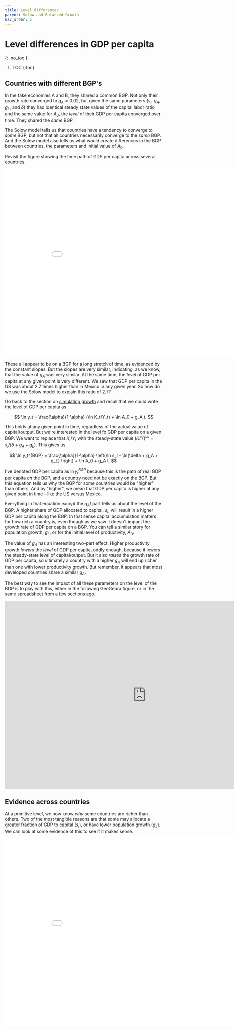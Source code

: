 ```yaml
---
title: Level differences
parent: Solow and Balanced Growth
nav_order: 5
---
```


# Level differences in GDP per capita
{: .no_toc }

1. TOC 
{:toc}

## Countries with different BGP's
In the fake economies A and B, they shared a common BGP. Not only their growth rate converged to $g_A = 0.02$, but given the same parameters ($s_I$, $g_A$, $g_L$, and $\delta$) they had identical steady state values of the capital labor ratio and the same value for $A_0$, the *level* of their GDP per capita converged over time. They shared the *same* BGP. 

The Solow model tells us that countries have a tendency to converge to *some* BGP, but not that all countries necessarily converge to the *same* BGP. And the Solow model also tells us what would create differences in the BGP between countries, the parameters and initial value of $A_0$. 

Revisit the figure showing the time path of GDP per capita across several countries.

<iframe width="900" height="600" frameborder="0" scrolling="no" src="//plotly.com/~dvollrath/5.embed"></iframe>

These all appear to be on a BGP for a long stretch of time, as evidenced by the constant slopes. But the slopes are very similar, indicating, as we know, that the value of $g_A$ was very similar. At the same time, the *level* of GDP per capita at any given point is very different. We saw that GDP per capita in the US was about 2.7 times higher than in Mexico in any given year. So how do we use the Solow model to explain this ratio of 2.7?

Go back to the section on [simulating growth](simulation.html) and recall that we could write the level of GDP per capita as

$$
\ln y_t = \frac{\alpha}{1-\alpha} (\ln K_t/Y_t) + \ln A_0 + g_A t.
$$

This holds at any given point in time, regardless of the actual value of capital/output. But we're interested in the level fo GDP per capita on a given BGP. We want to replace that $K_t/Y_t$ with the steady-state value $(K/Y)^{ss} = s_I/(\delta + g_A + g_L)$. This gives us

$$
\ln y_t^{BGP} = \frac{\alpha}{1-\alpha} \left(\ln s_I - \ln(\delta + g_A + g_L) \right) + \ln A_0 + g_A t.
$$

I've denoted GDP per capita as $\ln y_t^{BGP}$ because this is the path of real GDP per capita *on* the BGP, and a country need not be exactly on the BGP. But this equation tells us why the BGP for some countries would be "higher" than others. And by "higher", we mean that GDP per capita is higher at any given point in time - like the US versus Mexico.

Everything in that equation *except* the $g_A t$ part tells us about the level of the BGP. A higher share of GDP allocated to capital, $s_I$, will result in a higher GDP per capita along the BGP. In that sense capital accumulation matters for how rich a country is, even though as we saw it doesn't impact the growth rate of GDP per capita on a BGP. You can tell a similar story for population growth, $g_L$, or for the initial level of productivity, $A_0$. 

The value of $g_A$ has an interesting two-part effect. Higher productivity growth *lowers* the *level* of GDP per capita, oddly enough, because it lowers the steady-state level of capital/output. But it also *raises* the growth rate of GDP per capita, so ultimately a country with a higher $g_A$ will end up richer than one with lower productivity growth. But remember, it appears that most developed countries share a similar $g_A$.

The best way to see the impact of all these parameters on the level of the BGP is to play with this, either in the following GeoGebra figure, or in the same [spreadsheet](https://docs.google.com/spreadsheets/d/e/2PACX-1vRrEsKNR3Aco157HVGA_iDE8uTE4HbFFuV5K9_0aVbrEFCQWSxqk76BExHSstBE3lO6xiNKbMIf_AZf/pubhtml) from a few sections ago.

<iframe width="900" height="600" frameborder="0" scrolling="no" src="https://www.geogebra.org/m/eascufmv"></iframe>

## Evidence across countries
At a primitive level, we now know *why* some countries are richer than others. Two of the most tangible reasons are that some may allocate a greater fraction of GDP to capital ($s_I$), or have lower population growth ($g_L$). We can look at some evidence of this to see if it makes sense. 

<iframe width="900" height="600" frameborder="0" scrolling="no" src="//plotly.com/~dvollrath/57.embed"></iframe>